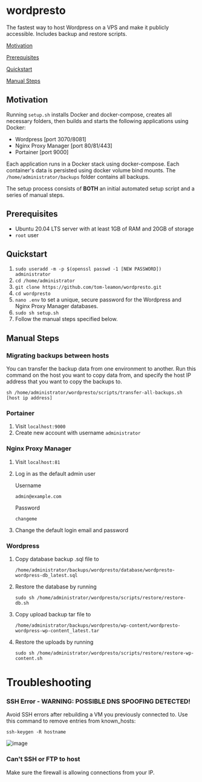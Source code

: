 # wordpresto

The fastest way to host Wordpress on a VPS and make it publicly accessible. Includes backup and restore scripts.

[Motivation](#motivation)

[Prerequisites](#prerequisites)

[Quickstart](#quickstart)

[Manual Steps](#manual-steps)

## Motivation

Running `setup.sh` installs Docker and docker-compose, creates all necessary folders, then builds and starts the following applications using Docker:
- Wordpress [port 3070/8081]
- Nginx Proxy Manager [port 80/81/443]
- Portainer [port 9000]

Each application runs in a Docker stack using docker-compose. Each container's data is persisted using docker volume bind mounts. The `/home/administrator/backups` folder contains all backups.

The setup process consists of <b>BOTH</b> an initial automated setup script and a series of manual steps.

## Prerequisites

- Ubuntu 20.04 LTS server with at least 1GB of RAM and 20GB of storage
- `root` user

## Quickstart

1. `sudo useradd -m -p $(openssl passwd -1 [NEW PASSWORD]) administrator`
2. `cd /home/administrator`
3. `git clone https://github.com/tom-leamon/wordpresto.git`
4. `cd wordpresto`
5. `nano .env` to set a unique, secure password for the Wordpress and Nginx Proxy Manager databases.
6. `sudo sh setup.sh`
7. Follow the manual steps specified below.

## Manual Steps

### Migrating backups between hosts

You can transfer the backup data from one environment to another. Run this command on the host you want to copy data from, and specify the host IP address that you want to copy the backups to.

``sh /home/administrator/wordpresto/scripts/transfer-all-backups.sh [host ip address]``

### Portainer

 1. Visit ``localhost:9000``
 2. Create new account with username ``administrator``

### Nginx Proxy Manager

1. Visit ``localhost:81``

2. Log in as the default admin user

   Username

   ```
   admin@example.com
   ```

   Password
   ```
   changeme
   ```

2. Change the default login email and password

### Wordpress

 1. Copy database backup .sql file to 
 
     ``/home/administrator/backups/wordpresto/database/wordpresto-wordpress-db_latest.sql``
     
 3. Restore the database by running

      ``sudo sh /home/administrator/wordpresto/scripts/restore/restore-db.sh``

 5. Copy upload backup tar file to
 
       ``/home/administrator/backups/wordpresto/wp-content/wordpresto-wordpress-wp-content_latest.tar``
       
 6. Restore the uploads by running

       ``sudo sh /home/administrator/wordpresto/scripts/restore/restore-wp-content.sh``


# Troubleshooting 

### SSH Error - WARNING: POSSIBLE DNS SPOOFING DETECTED!

Avoid SSH errors after rebuilding a VM you previously connected to. Use this command to remove entries from known_hosts:

``ssh-keygen -R hostname``

![image](https://user-images.githubusercontent.com/18317587/126028568-c112f7e5-8179-43a6-9a93-0fa1e2ca4c64.png)

### Can't SSH or FTP to host

Make sure the firewall is allowing connections from your IP.
